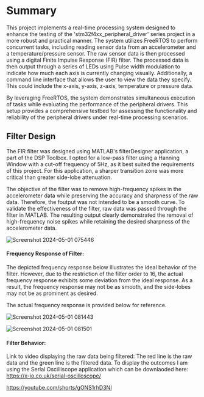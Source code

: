 # Summary

This project implements a real-time processing system designed to enhance the testing of the 'stm32f4xx_peripheral_driver' series project in a more robust and practical manner. The system utilizes FreeRTOS to perform concurrent tasks, 
including reading sensor data from an accelerometer and a temperature/pressure sensor. The raw sensor data is then processed using a digital Finite Impulse Response (FIR) filter. The processed data is then output through a series of LEDs using Pulse width modulation
to indicate how much each axis is currently changing visually. Additionally, a command line interface that allows the user to view the data they specify. This could include the x-axis, y-axis, z-axis, temperature or pressure data. 

By leveraging FreeRTOS, the system demonstrates simultaneous execution of tasks while evaluating the performance of the peripheral drivers. This setup provides a comprehensive testbed for assessing the functionality and reliability of 
the peripheral drivers under real-time processing scenarios.

## Filter Design

The FIR filter was designed using MATLAB's filterDesigner application, a part of the DSP Toolbox. I opted for a low-pass filter using a Hanning Window with a cut-off frequency of 5Hz, as it best suited the requirements of this project. For this application, a sharper transition zone was more critical than greater side-lobe attenuation.

The objective of the filter was to remove high-frequency spikes in the accelerometer data while preserving the accuracy and sharpness of the raw data. Therefore, the foutput was not intended to be a smooth curve. 
To validate the effectiveness of the filter, raw data was passed through the filter in MATLAB. The resulting output clearly demonstrated the removal of high-frequency noise spikes while retaining the desired sharpness 
of the accelerometer data.

![Screenshot 2024-05-01 075446](https://github.com/KyleLazera/Real_Time_Processor/assets/122123322/b43bbab5-2a46-4d7a-aade-8558658a1a4a)

#### Frequency Response of Filter:

The depicted frequency response below illustrates the ideal behavior of the filter. However, due to the restriction of the filter order to 16, the actual frequency response exhibits some deviation from the ideal response. As a result, the frequency response may not be as smooth, and the side-lobes may not be as prominent as desired.

The actual frequency response is provided below for reference.

![Screenshot 2024-05-01 081443](https://github.com/KyleLazera/Real_Time_Processor/assets/122123322/85553552-2185-4782-8ac8-87173d09067c)

![Screenshot 2024-05-01 081501](https://github.com/KyleLazera/Real_Time_Processor/assets/122123322/b43db538-abed-4070-80d1-f012f16f741d)

#### Filter Behavior:

Link to video displaying the raw data being filtered: The red line is the raw data and the green line is the filtered data.
To display the outcomes I am using the Serial Oscilliscope application which can be downlaoded here: https://x-io.co.uk/serial-oscilloscope/

https://youtube.com/shorts/gONS1rhD3NI


